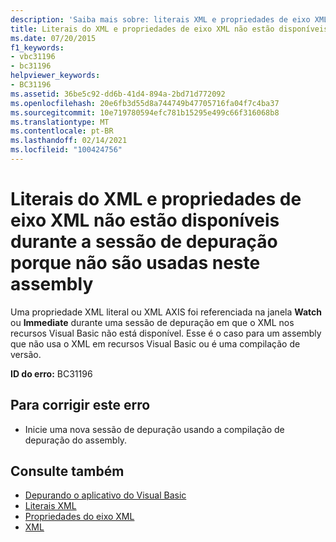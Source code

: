 ```yaml
---
description: 'Saiba mais sobre: literais XML e propriedades de eixo XML não estão disponíveis durante esta sessão de depuração porque não são usados neste assembly'
title: Literais do XML e propriedades de eixo XML não estão disponíveis durante a sessão de depuração porque não são usadas neste assembly
ms.date: 07/20/2015
f1_keywords:
- vbc31196
- bc31196
helpviewer_keywords:
- BC31196
ms.assetid: 36be5c92-dd6b-41d4-894a-2bd71d772092
ms.openlocfilehash: 20e6fb3d55d8a744749b47705716fa04f7c4ba37
ms.sourcegitcommit: 10e719780594efc781b15295e499c66f316068b8
ms.translationtype: MT
ms.contentlocale: pt-BR
ms.lasthandoff: 02/14/2021
ms.locfileid: "100424756"
---
```

# <a name="xml-literals-and-xml-axis-properties-are-not-available-during-this-debugging-session-because-they-are-not-used-in-this-assembly"></a>Literais do XML e propriedades de eixo XML não estão disponíveis durante a sessão de depuração porque não são usadas neste assembly

Uma propriedade XML literal ou XML AXIS foi referenciada na janela **Watch** ou **Immediate** durante uma sessão de depuração em que o XML nos recursos Visual Basic não está disponível. Esse é o caso para um assembly que não usa o XML em recursos Visual Basic ou é uma compilação de versão.  
  
 **ID do erro:** BC31196  
  
## <a name="to-correct-this-error"></a>Para corrigir este erro  
  
- Inicie uma nova sessão de depuração usando a compilação de depuração do assembly.  
  
## <a name="see-also"></a>Consulte também

- [Depurando o aplicativo do Visual Basic](/visualstudio/debugger/debugger-basics)
- [Literais XML](../language-reference/xml-literals/index.md)
- [Propriedades do eixo XML](../language-reference/xml-axis/index.md)
- [XML](../programming-guide/language-features/xml/index.md)
